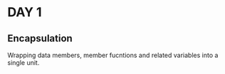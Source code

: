# DAY 1

## Encapsulation

Wrapping data members, member fucntions and related variables into a single unit.
